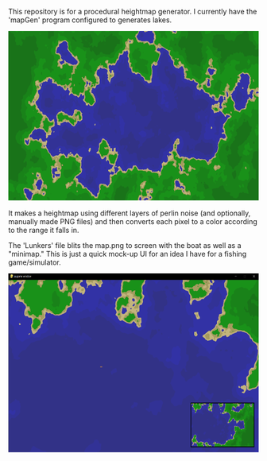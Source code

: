 This repository is for a procedural heightmap generator. I currently have the 'mapGen' program configured to generates lakes.

<img src="https://raw.githubusercontent.com/BlairCurrey/Lunkers/master/maps/map44366.png" alt="map44366.png" width="683" height="341">

It makes a heightmap using different layers of perlin noise (and optionally, manually made PNG files) and then converts each pixel to a color according to the range it falls in. 

The 'Lunkers' file blits the map.png to screen with the boat as well as a "minimap." This is just a quick mock-up UI for an idea I have for a fishing game/simulator.

<img src="https://raw.githubusercontent.com/BlairCurrey/Lunkers/master/lunkersUI.png" alt="lunkersUI.png text" width="640" height="360">

